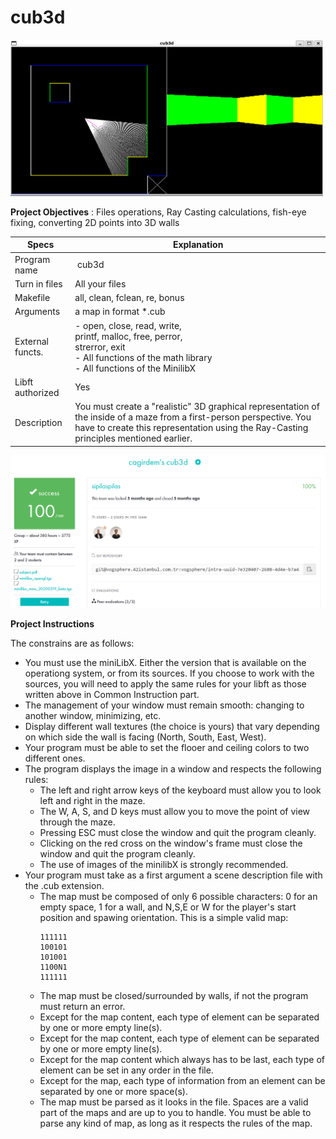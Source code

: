 # cub3d

<img src="cub3d.png" width="500" height="250"/>

**Project Objectives** : Files operations, Ray Casting calculations, fish-eye fixing, converting 2D points into 3D walls

| Specs  | Explanation |
| ------------- | ------------- |
| Program name | cub3d |
| Turn in files | All your files |
| Makefile | all, clean, fclean, re, bonus |
| Arguments | a map in format \*.cub |
| External functs. | - open, close, read, write, <br/> printf, malloc, free, perror, <br/> strerror, exit <br/> - All functions of the math library <br/> - All functions of the MinilibX | 
| Libft authorized | Yes |
| Description | You must create a "realistic" 3D graphical representation of the inside of a maze from a first-person perspective. You have to create this representation using the Ray-Casting principles mentioned earlier. |

<img src="./img.png" />

**Project Instructions**

The constrains are as follows:
- You must use the miniLibX. Either the version that is available on the operationg system, or from its sources. If you choose to work with the sources, you will need to apply the same rules for your libft as those written above in Common Instruction part.
- The management of your window must remain smooth: changing to another window, minimizing, etc.
- Display different wall textures (the choice is yours) that vary depending on which side the wall is facing (North, South, East, West).
- Your program must be able to set the flooer and ceiling colors to two different ones.
- The program displays the image in a window and respects the following rules:
  - The left and right arrow keys of the keyboard must allow you to look left and right in the maze.
  - The W, A, S, and D keys must allow you to move the point of view through the maze.
  - Pressing ESC must close the window and quit the program cleanly.
  - Clicking on the red cross on the window's frame must close the window and quit the program cleanly.
  - The use of images of the minilibX is strongly recommended.
- Your program must take as a first argument a scene description file with the .cub extension.
  - The map must be composed of only 6 possible characters: 0 for an empty space, 1 for a wall, and N,S,E or W for the player's start position and spawing orientation.
This is a simple valid map:
    ```
    111111
    100101
    101001
    1100N1
    111111
    ```
  - The map must be closed/surrounded by walls, if not the program must return an error.
  - Except for the map content, each type of element can be separated by one or more empty line(s).
  - Except for the map content, each type of element can be separated by one or more empty line(s).
  - Except for the map content which always has to be last, each type of element can be set in any order in the file. 
  - Except for the map, each type of information from an element can be separated by one or more space(s).
  - The map must be parsed as it looks in the file. Spaces are a valid part of the maps and are up to you to handle. You must be able to parse any kind of map, as long as it respects the rules of the map.
